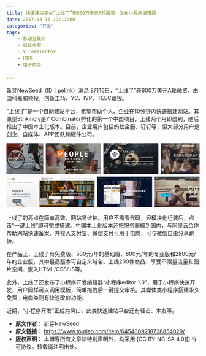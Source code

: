 ```yaml
---
title: 快速建站平台“上线了”获600万美元A轮融资，发布小程序编辑器
date: 2017-08-16 17:17:00
categories: "开发"
tags:
	- 移动互联网
	- 蚂蚁金服
	- Y Combinator
	- HTML
	- 电子商务

---
```


新芽NewSeed（ID：pelink）消息 8月16日，“上线了”获600万美元A轮融资，由国科嘉和领投，创新工场、YC、IVP、TEEC跟投。

“上线了”是一个自助建站平台，希望帮助个人、企业在10分钟内快速搭建网站。其原型Strikingly是Y Combinator孵化的第一个中国项目，上线两个月即盈利，随后推出了中国本土化版本。目前，企业用户包括蚂蚁金服、钉钉等，但大部分用户是创企、自媒体、APP团队和硬件公司。

![快速建站平台“上线了”获600万美元A轮融资，发布小程序编辑器][600_A]

上线了的亮点在简单高效、网站易维护。用户不需看代码，经模块化组装后，点击“一键上线”即可完成搭建。中国本土化版本还把服务器搬到国内，与阿里云合作帮助网站快速备案，并接入支付宝、微信支付可用于电商，可与微信自由分享跳转。

在产品上，上线了有免费版、500元/年的基础班、800元/年的专业版和2800元/年的企业版，其中最高版本可自定义域名、上线200件商品、享受不限量流量和图片空间、嵌入HTML/CSS/JS等。

此外，上线了还发布了小程序开发编辑器“小程序editor 1.0”，用于小程序快速开发，用户同样可以调用模板，简单拖拽后一键提交审核。其媒体类小程序搭建永久免费；电商类则有快速改价功能。

近期，“小程序开发”正成为风口，此类快速建站平台还有轻芒、木友等。


[600_A]: static/resources/crawler/IVZN-IZR6-RUZB.jpg
 *  **原文作者：** 新芽NewSeed
 *  **原文链接：** https://www.toutiao.com/item/6454809218728854029/
 *  **版权声明：** 本博客所有文章除特别声明外，均采用 [CC BY-NC-SA 4.0][] 许可协议。转载请注明出处。
